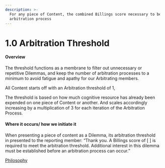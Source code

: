 ```yaml
---
description: >-
  For any piece of Content, the combined Billings score necessary to begin an
  arbitration process
---
```


# 1.0 Arbitration Threshold

#### Overview

The threshold functions as a membrane to filter out unnecessary or repetitive Dilemmas, and keep the number of arbitration processes to a minimum to avoid fatigue and apathy for our Arbitrating members.

All Content starts off with an Arbitration threshold of 1,

The threshold is based on how much cognitive resource has already been expended on one piece of Content or another. And scales accordingly increasing by a multiplication of 3 for each iteration of the Arbitration Process.

#### Where it occurs/ how we initiate it

When presenting a piece of content as a Dilemma, its arbitration threshold in presented to the reporting member: “Thank you. A Billings score of \[ ] is required to meet the arbitration threshold. Additional interest in this dilemma must be established before an arbitration process can occur.”

[Philosophy](../white-paper/community-governance-structure/1.0-arbitration-threshold.md)
